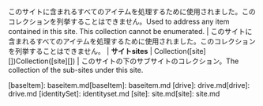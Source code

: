 <span data-ttu-id="f6a69-p109">このサイトに含まれるすべてのアイテムを処理するために使用されました。このコレクションを列挙することはできません。</span><span class="sxs-lookup"><span data-stu-id="f6a69-p109">Used to address any item contained in this site. This collection cannot be enumerated.</span></span> | このサイトに含まれるすべてのアイテムを処理するために使用されました。このコレクションを列挙することはできません。
| <span data-ttu-id="f6a69-179">**サイト**</span><span class="sxs-lookup"><span data-stu-id="f6a69-179">**sites**</span></span>         | <span data-ttu-id="f6a69-180">Collection([site][])</span><span class="sxs-lookup"><span data-stu-id="f6a69-180">Collection([site][])</span></span>     | <span data-ttu-id="f6a69-181">このサイトの下のサブサイトのコレクション。</span><span class="sxs-lookup"><span data-stu-id="f6a69-181">The collection of the sub-sites under this site.</span></span>

<span data-ttu-id="f6a69-182">[baseItem]: baseitem.md</span><span class="sxs-lookup"><span data-stu-id="f6a69-182">[baseItem]: baseitem.md</span></span>
<span data-ttu-id="f6a69-183">[drive]: drive.md</span><span class="sxs-lookup"><span data-stu-id="f6a69-183">[drive]: drive.md</span></span>
[identitySet]: identityset.md
<span data-ttu-id="f6a69-184">[site]: site.md</span><span class="sxs-lookup"><span data-stu-id="f6a69-184">[site]: site.md</span></span>

<!-- {
  "type": "#page.annotation",
  "description": "",
  "keywords": "",
  "section": "documentation",
  "tocPath": "Resources/Site",
  "tocBookmarks": {
    "Site": "#"
  }
} -->
